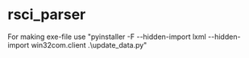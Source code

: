 # rsci_parser
For making exe-file use "pyinstaller -F --hidden-import lxml --hidden-import win32com.client .\update_data.py"